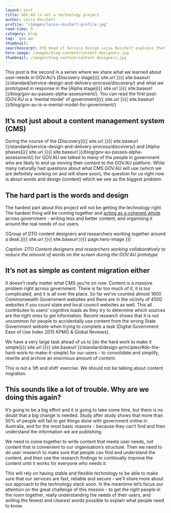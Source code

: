 ```yaml
---
layout: post
title: GOV.AU is not a technology project 
author: Leisa Reichelt
profile: "/images/leisa-reichelt-profile.jpg"
read-time: 5
category: blog
tag: 'gov.au'
thumbnail: 
searchexcerpt: DTO Head of Service Design Leisa Reichelt explains that the biggest challenge for government, as we move towards GOV.AU, is not around technology. It’s about how we reduce the enormous amount of information that already exists, and come together to design and write better content that meets user-needs.
hero-image: /images/blog-content/content-designers.jpg
thumbnail: /images/blog-content/content-designers.jpg
---
```

This post is the second in a series where we share what we learned about user-needs in GOV.AU’s [Discovery stage]({{ site.url }}{{ site.baseurl }}/standard/service-design-and-delivery-process/discovery/) and what we prototyped in response in the  [Alpha stage]({{ site.url }}{{ site.baseurl }}/blog/gov-au-passes-alpha-assessment/). You can read the first post: [GOV.AU is a ‘mental model’ of government]({{ site.url }}{{ site.baseurl }}/blog/gov-au-is-a-mental-model-for-government/)

## It’s not just about a content management system (CMS)

During the course of the [Discovery]({{ site.url }}{{ site.baseurl }}/standard/service-design-and-delivery-process/discovery/) and [Alpha phases]({{ site.url }}{{ site.baseurl }}/blog/gov-au-passes-alpha-assessment/) for GOV.AU we talked to many of the people in government who are likely to end up moving their content to the GOV.AU platform. While many naturally had questions about what CMS GOV.AU will use (which we are definitely working on and will share soon), the question for us right now is about words and design (content) which we see as the biggest problem.

## The hard part is the words and design

The hardest part about this project will not be getting the technology right. The hardest thing will be coming together and [acting as a coherent whole](http://www.finance.gov.au/resource-management/introduction/pmra/) across government - writing less and better content, and organising it around the real needs of our users.


![Group of DTO content designers and researchers working together around a desk.]({{ site.url }}{{ site.baseurl }}{{ page.hero-image }})

*Caption: DTO Content designers and researchers working collaboratively to reduce the amount of words on the screen during the GOV.AU prototype*

## It’s not as simple as content migration either

It doesn’t really matter what CMS you’re on now. Content is a massive problem right across government. There is far too much of it, it is too complicated, and it is all over the place. So far we’ve counted almost 1600 Commonwealth Government websites and there are in the vicinity of 4500 websites if you count state and local council websites as well. This all contributes to users’ cognitive loads as they try to determine which sources are the right ones to get information. Recent research shows that it is not uncommon for people to accidentally use content from the wrong State Government website when trying to complete a task (Digital Government Ease of Use Index 2015 KPMG & Global Reviews).

We have a very large task ahead of us to [do the hard work to make it simple]({{ site.url }}{{ site.baseurl }}/standard/design-principles/#do-the-hard-work-to-make-it-simple) for our users - to consolidate and simplify, rewrite and archive an enormous amount of content.

This is not a ‘lift and shift’ exercise. We should not be talking about content migration.

## This sounds like a lot of trouble. Why are we doing this again?

It’s going to be a big effort and it is going to take some time, but there is no doubt that a big change is needed. Study after study shows that more than 50% of people will fail to get things done with government online in Australia, and for the most basic reasons - because they can’t find and then understand the information we are publishing. 

We need to come together to write content that meets user needs, not content that is convenient to our organisation’s structure. Then we need to do user research to make sure that people can find and understand the content, and then use the research findings to continually improve the content until it works for everyone who needs it.

This will rely on having stable and flexible technology to be able to make sure that our services are fast, reliable and secure - we’ll share more about our approach to the technology stack soon. In the meantime let’s focus our attention on the great challenge of this mission - to get the right people in the room together, really understanding the needs of their users, and writing the fewest and clearest words possible to explain what people need to know.
